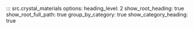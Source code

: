 ::: src.crystal_materials
options:
  heading_level: 2
  show_root_heading: true
  show_root_full_path: true
  group_by_category: true
  show_category_heading: true